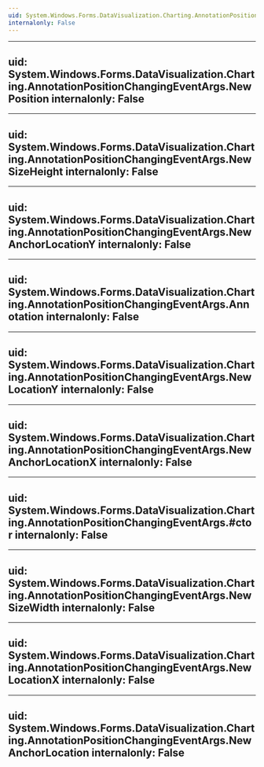 ```yaml
---
uid: System.Windows.Forms.DataVisualization.Charting.AnnotationPositionChangingEventArgs
internalonly: False
---
```


---
uid: System.Windows.Forms.DataVisualization.Charting.AnnotationPositionChangingEventArgs.NewPosition
internalonly: False
---

---
uid: System.Windows.Forms.DataVisualization.Charting.AnnotationPositionChangingEventArgs.NewSizeHeight
internalonly: False
---

---
uid: System.Windows.Forms.DataVisualization.Charting.AnnotationPositionChangingEventArgs.NewAnchorLocationY
internalonly: False
---

---
uid: System.Windows.Forms.DataVisualization.Charting.AnnotationPositionChangingEventArgs.Annotation
internalonly: False
---

---
uid: System.Windows.Forms.DataVisualization.Charting.AnnotationPositionChangingEventArgs.NewLocationY
internalonly: False
---

---
uid: System.Windows.Forms.DataVisualization.Charting.AnnotationPositionChangingEventArgs.NewAnchorLocationX
internalonly: False
---

---
uid: System.Windows.Forms.DataVisualization.Charting.AnnotationPositionChangingEventArgs.#ctor
internalonly: False
---

---
uid: System.Windows.Forms.DataVisualization.Charting.AnnotationPositionChangingEventArgs.NewSizeWidth
internalonly: False
---

---
uid: System.Windows.Forms.DataVisualization.Charting.AnnotationPositionChangingEventArgs.NewLocationX
internalonly: False
---

---
uid: System.Windows.Forms.DataVisualization.Charting.AnnotationPositionChangingEventArgs.NewAnchorLocation
internalonly: False
---
